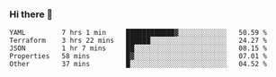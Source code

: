 ### Hi there 👋


<!--START_SECTION:waka-->

```text
YAML         7 hrs 1 min     ████████████▓░░░░░░░░░░░░   50.59 %
Terraform    3 hrs 22 mins   ██████░░░░░░░░░░░░░░░░░░░   24.27 %
JSON         1 hr 7 mins     ██░░░░░░░░░░░░░░░░░░░░░░░   08.15 %
Properties   58 mins         █▓░░░░░░░░░░░░░░░░░░░░░░░   07.01 %
Other        37 mins         █░░░░░░░░░░░░░░░░░░░░░░░░   04.52 %
```

<!--END_SECTION:waka-->

<!--
**ssrahul96/ssrahul96** is a ✨ _special_ ✨ repository because its `README.md` (this file) appears on your GitHub profile.

Here are some ideas to get you started:

- 🔭 I’m currently working on ...
- 🌱 I’m currently learning ...
- 👯 I’m looking to collaborate on ...
- 🤔 I’m looking for help with ...
- 💬 Ask me about ...
- 📫 How to reach me: ...
- 😄 Pronouns: ...
- ⚡ Fun fact: ...
-->
